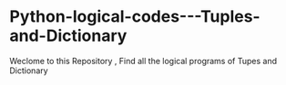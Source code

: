 # Python-logical-codes---Tuples-and-Dictionary
Weclome to this Repository , Find all the logical programs of Tupes and Dictionary
